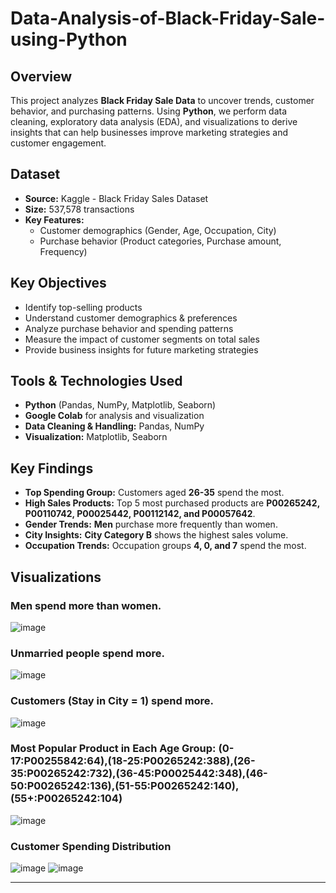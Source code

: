 # Data-Analysis-of-Black-Friday-Sale-using-Python
## Overview
This project analyzes **Black Friday Sale Data** to uncover trends, customer behavior, and purchasing patterns. Using **Python**, we perform data cleaning, exploratory data analysis (EDA), and visualizations to derive insights that can help businesses improve marketing strategies and customer engagement.
## Dataset
- **Source:** Kaggle - Black Friday Sales Dataset
- **Size:** 537,578 transactions
- **Key Features:**
  - Customer demographics (Gender, Age, Occupation, City)
  - Purchase behavior (Product categories, Purchase amount, Frequency)

## Key Objectives
- Identify top-selling products
- Understand customer demographics & preferences
- Analyze purchase behavior and spending patterns
- Measure the impact of customer segments on total sales
- Provide business insights for future marketing strategies

## Tools & Technologies Used
- **Python** (Pandas, NumPy, Matplotlib, Seaborn)
- **Google Colab** for analysis and visualization
- **Data Cleaning & Handling:** Pandas, NumPy
- **Visualization:** Matplotlib, Seaborn

## Key Findings
- **Top Spending Group:** Customers aged **26-35** spend the most.
- **High Sales Products:** Top 5 most purchased products are **P00265242, P00110742, P00025442, P00112142, and P00057642**.
- **Gender Trends:** **Men** purchase more frequently than women.
- **City Insights:** **City Category B** shows the highest sales volume.
- **Occupation Trends:** Occupation groups **4, 0, and 7** spend the most.

## Visualizations
### Men spend more than women.
![image](https://github.com/user-attachments/assets/d5737620-f052-4f97-bdb5-9450e7fb3391)
### Unmarried people spend more.
![image](https://github.com/user-attachments/assets/ad081d3f-7f09-4d5e-8c07-4a018cd2a139)
### Customers (Stay in City = 1) spend more.
![image](https://github.com/user-attachments/assets/1f21c8b2-5d41-4ebc-93c0-115836dcca6d)
### Most Popular Product in Each Age Group: (0-17:P00255842:64),(18-25:P00265242:388),(26-35:P00265242:732),(36-45:P00025442:348),(46-50:P00265242:136),(51-55:P00265242:140),(55+:P00265242:104)
![image](https://github.com/user-attachments/assets/e1f3da23-184f-46f5-859b-74cb5658c274)
### Customer Spending Distribution 
![image](https://github.com/user-attachments/assets/746e400a-8acf-4ab8-a608-0f00fe9f5029)
![image](https://github.com/user-attachments/assets/01bede29-3413-4915-a379-05933e71aaf7)

---
